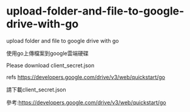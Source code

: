 # upload-folder-and-file-to-google-drive-with-go  

upload folder and file to google drive with go  

使用go上傳檔案到google雲端硬碟  
  
  

Please download client_secret.json  

refs https://developers.google.com/drive/v3/web/quickstart/go  

請下載client_secret.json  

參考:https://developers.google.com/drive/v3/web/quickstart/go  
